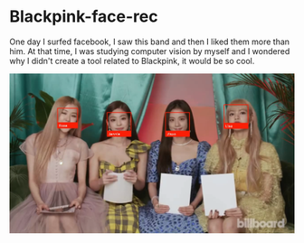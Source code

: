 # Blackpink-face-rec

One day I surfed facebook, I saw this band and then I liked them more than him. At that time, I was studying computer vision by myself and I wondered why I didn't create a tool related to Blackpink, it would be so cool.

![the result cut by video](https://github.com/linhthi/Blackpink-face-rec/blob/master/blackpink_p.png)
